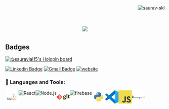 <p align="right"> <img src="https://komarev.com/ghpvc/?username=saurav-skl&label=Profile%20views&color=0e75b6&style=flat" alt="saurav-skl" /> </p>
<h1 align="center">
  <a href="https://git.io/typing-svg">
    <img src="https://readme-typing-svg.herokuapp.com/?lines=Hello,+There!+👋;This+is+Saurav+Lal....;Nice+to+meet+you!&center=true&size=30">
  </a>
</h1>

## Badges
[![@sauravlal15's Holopin board](https://holopin.me/sauravlal15)](https://holopin.io/@sauravlal15)



[![Linkedin Badge](https://img.shields.io/badge/-sauravlal-blue?style=flat-square&logo=Linkedin&logoColor=white&link=https://www.linkedin.com/in/saurav-lal-621113174/)](https://www.linkedin.com/in/saurav-lal-621113174/) [![Gmail Badge](https://img.shields.io/badge/-sauravkumarlal7060@gmail.com-c14438?style=flat-square&logo=Gmail&logoColor=white&link=mailto:sauravlal.dev@gmail.com)](mailto:sauravlal.dev@gmail.com) [![website](https://img.shields.io/badge/SauravLal-46a2f1.svg?&style=flat-square&logo=Google-Chrome&logoColor=white&link=https://sauravlal2233.netlify.app/)](https://sauravlal2233.netlify.app/)

### 🔨 Languages and Tools:
<img align="left" src="https://raw.githubusercontent.com/github/explore/80688e429a7d4ef2fca1e82350fe8e3517d3494d/topics/mysql/mysql.png" alt="MySQL" height="42px"/>
<img align="left" alt="React" height ="42px" src="https://raw.githubusercontent.com/rahul-jha98/github_readme_icons/main/language_and_tools/square/react/react.svg">
<img align="left" alt="Node.js" height ="42px" src="https://raw.githubusercontent.com/rahul-jha98/github_readme_icons/main/language_and_tools/square/node/node.svg">
<img src="https://raw.githubusercontent.com/github/explore/80688e429a7d4ef2fca1e82350fe8e3517d3494d/topics/git/git.png" align="left" alt="git" height='42px'/>
<img align="left" src="https://raw.githubusercontent.com/rahul-jha98/github_readme_icons/main/language_and_tools/square/firebase/firebase.svg" alt="firebase" height ="42px"/>
<img align="left" src="https://raw.githubusercontent.com/github/explore/80688e429a7d4ef2fca1e82350fe8e3517d3494d/topics/python/python.png" alt="Python" height ="42px"/>
<img align="left" src="https://raw.githubusercontent.com/github/explore/80688e429a7d4ef2fca1e82350fe8e3517d3494d/topics/visual-studio-code/visual-studio-code.png" alt="Vscode" height ="42px"/>
<img align="left" src="https://raw.githubusercontent.com/github/explore/80688e429a7d4ef2fca1e82350fe8e3517d3494d/topics/javascript/javascript.png" alt="Javascript" height ="42px"/>
<img align="left" src="https://raw.githubusercontent.com/github/explore/80688e429a7d4ef2fca1e82350fe8e3517d3494d/topics/mongodb/mongodb.png" alt="Mongodb" height ="42px"/>
